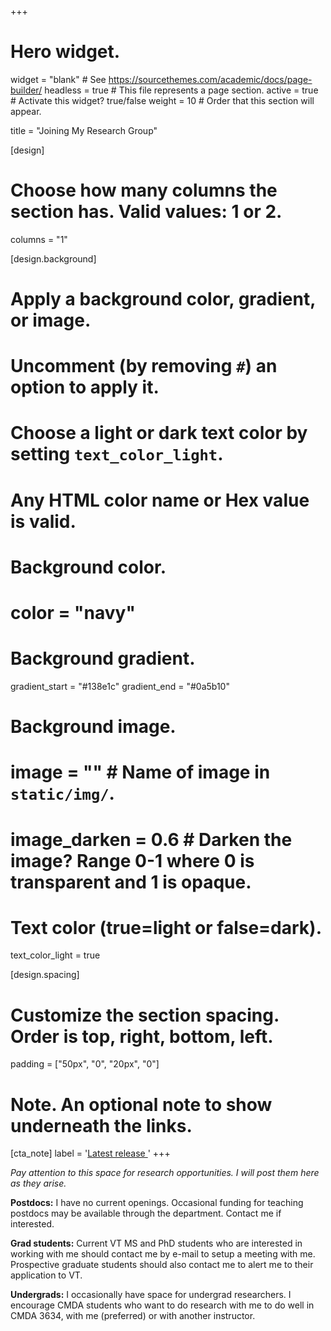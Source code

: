 +++
# Hero widget.
widget = "blank"  # See https://sourcethemes.com/academic/docs/page-builder/
headless = true  # This file represents a page section.
active = true  # Activate this widget? true/false
weight = 10  # Order that this section will appear.

title = "Joining My Research Group"

[design]
  # Choose how many columns the section has. Valid values: 1 or 2.
  columns = "1"

[design.background]
  # Apply a background color, gradient, or image.
  #   Uncomment (by removing `#`) an option to apply it.
  #   Choose a light or dark text color by setting `text_color_light`.
  #   Any HTML color name or Hex value is valid.

  # Background color.
  # color = "navy"
  
  # Background gradient.
  gradient_start = "#138e1c"
  gradient_end = "#0a5b10"
  
  # Background image.
  # image = ""  # Name of image in `static/img/`.
  # image_darken = 0.6  # Darken the image? Range 0-1 where 0 is transparent and 1 is opaque.

  # Text color (true=light or false=dark).
  text_color_light = true

[design.spacing]
  # Customize the section spacing. Order is top, right, bottom, left.
  padding = ["50px", "0", "20px", "0"]

# Note. An optional note to show underneath the links.
[cta_note]
  label = '<a id="academic-release" href="https://sourcethemes.com/academic/updates" data-repo="gcushen/hugo-academic">Latest release <!-- V --></a>'
+++

*Pay attention to this space for research opportunities.  I will post them here as they arise.*

**Postdocs:** I have no current openings.  Occasional funding for teaching postdocs may be available through the department.  Contact me if interested.

**Grad students:** Current VT MS and PhD students who are interested in working with me should contact me by e-mail to setup a meeting with me.  Prospective graduate students should also contact me to alert me to their application to VT.

**Undergrads:** I occasionally have space for undergrad researchers.  I encourage CMDA students who want to do research with me to do well in CMDA 3634, with me (preferred) or with another instructor.
